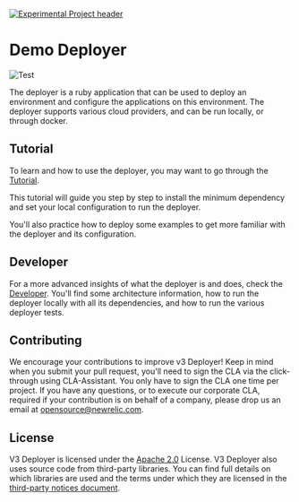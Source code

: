 [![Experimental Project header](https://github.com/newrelic/opensource-website/raw/master/src/images/categories/Experimental.png)](https://opensource.newrelic.com/oss-category/#experimental)

# Demo Deployer

![Test](https://github.com/newrelic/demo-deployer/workflows/Test/badge.svg?event=push)

The deployer is a ruby application that can be used to deploy an environment and configure the applications on this environment. The deployer supports various cloud providers, and can be run locally, or through docker.

## Tutorial

To learn and how to use the deployer, you may want to go through the [Tutorial](documentation/tutorials/README.md).

This tutorial will guide you step by step to install the minimum dependency and set your local configuration to run the deployer.

You'll also practice how to deploy some examples to get more familiar with the deployer and its configuration.

## Developer

For a more advanced insights of what the deployer is and does, check the [Developer](documentation/developer/README.md). You'll find some architecture information, how to run the deployer locally with all its dependencies, and how to run the various deployer tests.

## Contributing
We encourage your contributions to improve v3 Deployer! Keep in mind when you submit your pull request, you'll need to sign the CLA via the click-through using CLA-Assistant. You only have to sign the CLA one time per project.
If you have any questions, or to execute our corporate CLA, required if your contribution is on behalf of a company,  please drop us an email at opensource@newrelic.com.

## License
V3 Deployer is licensed under the [Apache 2.0](http://apache.org/licenses/LICENSE-2.0.txt) License. V3 Deployer also uses source code from third-party libraries. You can find full details on which libraries are used and the terms under which they are licensed in the [third-party notices document](./THIRD_PARTY_NOTICES.md).
